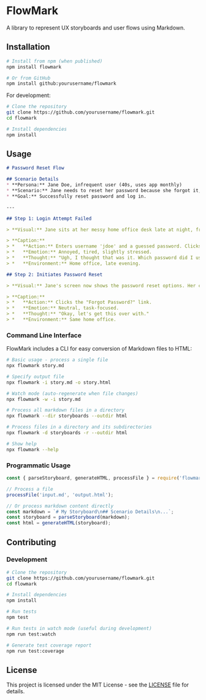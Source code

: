 # FlowMark

A library to represent UX storyboards and user flows using Markdown.

## Installation

```bash
# Install from npm (when published)
npm install flowmark

# Or from GitHub
npm install github:yourusername/flowmark
```

For development:
```bash
# Clone the repository
git clone https://github.com/yourusername/flowmark.git
cd flowmark

# Install dependencies
npm install
```

## Usage

```markdown
# Password Reset Flow

## Scenario Details
* **Persona:** Jane Doe, infrequent user (40s, uses app monthly)
* **Scenario:** Jane needs to reset her password because she forgot it, but she also forgot the answer to her security question.
* **Goal:** Successfully reset password and log in.

---

## Step 1: Login Attempt Failed

> **Visual:** Jane sits at her messy home office desk late at night, frowning at her laptop screen which displays a prominent red "Incorrect Password" error message. She has one hand on the trackpad and the other resting on her forehead. Empty coffee mug nearby.

> **Caption:**
> *   **Action:** Enters username 'jdoe' and a guessed password. Clicks 'Log In'.
> *   **Emotion:** Annoyed, tired, slightly stressed.
> *   **Thought:** "Ugh, I thought that was it. Which password did I use for this?"
> *   **Environment:** Home office, late evening.

## Step 2: Initiates Password Reset

> **Visual:** Jane's screen now shows the password reset options. Her cursor is hovering over the "Forgot Password?" link. Her expression is neutral, focused.

> **Caption:**
> *   **Action:** Clicks the "Forgot Password?" link.
> *   **Emotion:** Neutral, task-focused.
> *   **Thought:** "Okay, let's get this over with."
> *   **Environment:** Same home office.
```

### Command Line Interface

FlowMark includes a CLI for easy conversion of Markdown files to HTML:

```bash
# Basic usage - process a single file
npx flowmark story.md

# Specify output file
npx flowmark -i story.md -o story.html

# Watch mode (auto-regenerate when file changes)
npx flowmark -w -i story.md

# Process all markdown files in a directory
npx flowmark --dir storyboards --outdir html

# Process files in a directory and its subdirectories
npx flowmark -d storyboards -r --outdir html

# Show help
npx flowmark --help
```

### Programmatic Usage

```javascript
const { parseStoryboard, generateHTML, processFile } = require('flowmark');

// Process a file
processFile('input.md', 'output.html');

// Or process markdown content directly
const markdown = `# My Storyboard\n## Scenario Details\n...`;
const storyboard = parseStoryboard(markdown);
const html = generateHTML(storyboard);
```

## Contributing

### Development

```bash
# Clone the repository
git clone https://github.com/yourusername/flowmark.git
cd flowmark

# Install dependencies
npm install

# Run tests
npm test

# Run tests in watch mode (useful during development)
npm run test:watch

# Generate test coverage report
npm run test:coverage
```

## License

This project is licensed under the MIT License - see the [LICENSE](LICENSE) file for details.

<!-- Add contribution guidelines here --> 